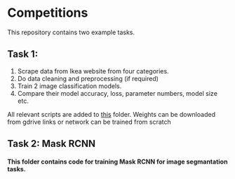 # Competitions

This repository contains two example tasks.

## Task 1:
1. Scrape data from Ikea website from four categories.
2. Do data cleaning and preprocessing (if required)
3. Train 2 image classification models.
4. Compare their model accuracy, loss, parameter numbers, model size etc.

All relevant scripts are added to [this](https://github.com/mohit0908/Competitions/tree/master/Furniture_classification) folder. 
Weights can be downloaded from gdrive links or network can be trained from scratch


## Task 2: Mask RCNN 
#### This folder contains code for training Mask RCNN for image segmantation tasks. 
